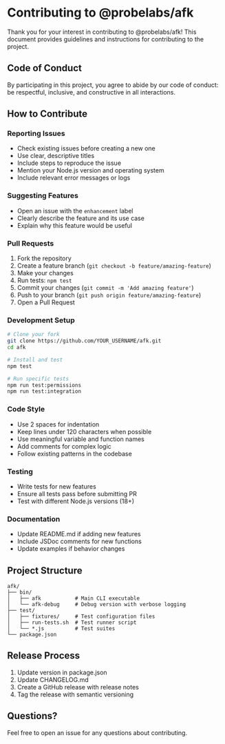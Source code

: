 # Contributing to @probelabs/afk

Thank you for your interest in contributing to @probelabs/afk! This document provides guidelines and instructions for contributing to the project.

## Code of Conduct

By participating in this project, you agree to abide by our code of conduct: be respectful, inclusive, and constructive in all interactions.

## How to Contribute

### Reporting Issues

- Check existing issues before creating a new one
- Use clear, descriptive titles
- Include steps to reproduce the issue
- Mention your Node.js version and operating system
- Include relevant error messages or logs

### Suggesting Features

- Open an issue with the `enhancement` label
- Clearly describe the feature and its use case
- Explain why this feature would be useful

### Pull Requests

1. Fork the repository
2. Create a feature branch (`git checkout -b feature/amazing-feature`)
3. Make your changes
4. Run tests: `npm test`
5. Commit your changes (`git commit -m 'Add amazing feature'`)
6. Push to your branch (`git push origin feature/amazing-feature`)
7. Open a Pull Request

### Development Setup

```bash
# Clone your fork
git clone https://github.com/YOUR_USERNAME/afk.git
cd afk

# Install and test
npm test

# Run specific tests
npm run test:permissions
npm run test:integration
```

### Code Style

- Use 2 spaces for indentation
- Keep lines under 120 characters when possible
- Use meaningful variable and function names
- Add comments for complex logic
- Follow existing patterns in the codebase

### Testing

- Write tests for new features
- Ensure all tests pass before submitting PR
- Test with different Node.js versions (18+)

### Documentation

- Update README.md if adding new features
- Include JSDoc comments for new functions
- Update examples if behavior changes

## Project Structure

```
afk/
├── bin/
│   ├── afk           # Main CLI executable
│   └── afk-debug     # Debug version with verbose logging
├── test/
│   ├── fixtures/     # Test configuration files
│   ├── run-tests.sh  # Test runner script
│   └── *.js          # Test suites
└── package.json
```

## Release Process

1. Update version in package.json
2. Update CHANGELOG.md
3. Create a GitHub release with release notes
4. Tag the release with semantic versioning

## Questions?

Feel free to open an issue for any questions about contributing.